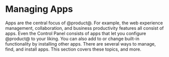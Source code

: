 # Managing Apps

Apps are the central focus of @product@. For example, the web experience 
management, collaboration, and business productivity features all consist of 
apps. Even the Control Panel consists of apps that let you configure @product@ 
to your liking. You can also add to or change built-in functionality by 
installing other apps. There are several ways to manage, find, and install apps. 
This section covers these topics, and more. 


